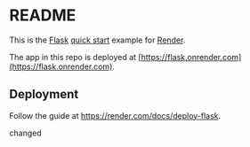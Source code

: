 # README

This is the [Flask](http://flask.pocoo.org/) [quick start](http://flask.pocoo.org/docs/1.0/quickstart/#a-minimal-application) example for [Render](https://render.com).

The app in this repo is deployed at [https://flask.onrender.com](https://flask.onrender.com).

## Deployment

Follow the guide at https://render.com/docs/deploy-flask.

changed
